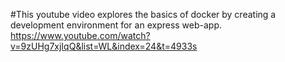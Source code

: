 #This youtube video explores the basics of docker by creating a development environment for an express web-app.
https://www.youtube.com/watch?v=9zUHg7xjIqQ&list=WL&index=24&t=4933s
